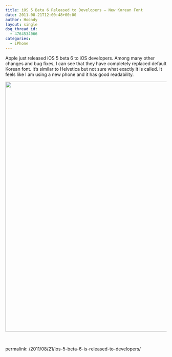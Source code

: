 ```yaml
---
title: iOS 5 Beta 6 Released to Developers – New Korean Font
date: 2011-08-21T12:00:48+00:00
author: Hoondy
layout: single
dsq_thread_id:
  - 4764534066
categories:
  - iPhone
---
```

Apple just released iOS 5 beta 6 to iOS developers. Among many other changes and bug fixes, I can see that they have completely replaced default Korean font. It&#8217;s similar to Helvetica but not sure what exactly it is called. It feels like I am using a new phone and it has good readability.

<img class="alignleft size-full wp-image-122" title="iOS 5 Beta 6" src="http://hoondy.com/wp-content/uploads/2011/08/IMG_12521.png" alt="" width="520" height="780" srcset="http://hoondy.com/wp-content/uploads/2011/08/IMG_12521-200x300.png 200w, http://hoondy.com/wp-content/uploads/2011/08/IMG_12521.png 520w" sizes="(max-width: 520px) 100vw, 520px" />

&nbsp;

<div class="al2fb_like_button">
  <div id="fb-root">
  </div><fb:like href="http://hoondy.com/2011/08/21/ios-5-beta-6-is-released-to-developers/" send="true" layout="standard" show_faces="true" share="true" width="450" action="like" font="arial" colorscheme="light" ref="AL2FB"></fb:like>
</div>

permalink: /2011/08/21/ios-5-beta-6-is-released-to-developers/
